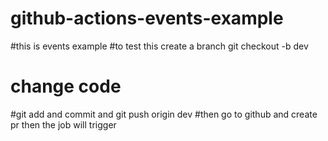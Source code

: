 # github-actions-events-example
#this is events example 
#to test this create a branch git checkout -b dev
  # change code
  #git add and commit and git push origin dev 
  #then go to github and create pr then the job will trigger